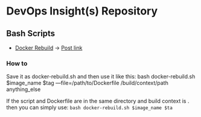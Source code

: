 # DevOps Insight(s) Repository

## Bash Scripts
- [Docker Rebuild](bash-scripts/docker-rebuild.sh) -> [Post link](https://t.me/devopsinsight/13)
### How to
Save it as docker-rebuild.sh and then use it like this:
bash docker-rebuild.sh $image_name $tag —file=/path/to/Dockerfile /build/context/path anything_else

If the script and Dockerfile are in the same directory and build context is . then you can simply use:
`bash docker-rebuild.sh $image_name $ta`
